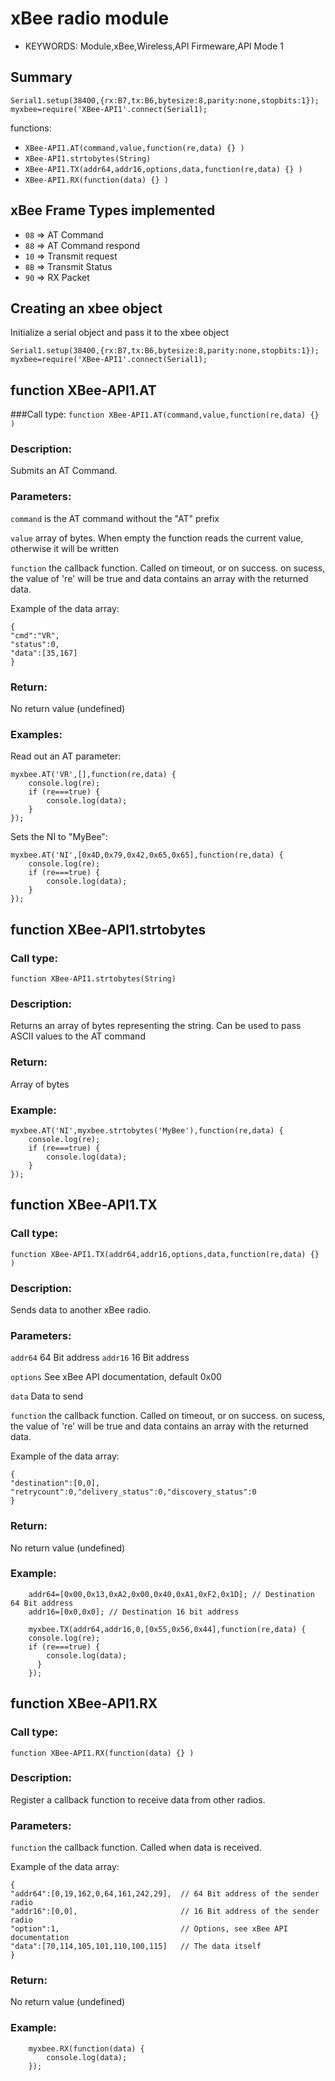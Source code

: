 <!--- Copyright (c) 2014 Sacha Gloor. See the file LICENSE for copying permission. -->
xBee radio module
===============

* KEYWORDS: Module,xBee,Wireless,API Firmeware,API Mode 1

Summary
-------

```
Serial1.setup(38400,{rx:B7,tx:B6,bytesize:8,parity:none,stopbits:1});
myxbee=require('XBee-API1'.connect(Serial1);
```

functions:

*  `XBee-API1.AT(command,value,function(re,data) {} )`
*  `XBee-API1.strtobytes(String)`
*  `XBee-API1.TX(addr64,addr16,options,data,function(re,data) {} )`
*  `XBee-API1.RX(function(data) {} )`


xBee Frame Types implemented
----------------------------

* `08` => AT Command
* `88` => AT Command respond
* `10` => Transmit request
* `8B` => Transmit Status
* `90` => RX Packet

Creating an xbee object
-----------------------

Initialize a serial object and pass it to the xbee object

```
Serial1.setup(38400,{rx:B7,tx:B6,bytesize:8,parity:none,stopbits:1});
myxbee=require('XBee-API1'.connect(Serial1);
```



function XBee-API1.AT
---------------------

###Call type:
`function XBee-API1.AT(command,value,function(re,data) {} )`
    
### Description:
    
Submits an AT Command. 
    
### Parameters:

`command` is the AT command without the "AT" prefix

`value` array of bytes. When empty the function reads the current value, otherwise it will be written

`function` the callback function. Called on timeout, or on success.
on sucess, the value of 're' will be true and data contains an array with the returned data.

Example of the data array:

```
{
"cmd":"VR",
"status":0,
"data":[35,167]
}
```
        
### Return: 

No return value (undefined)
    
### Examples:
  
Read out an AT parameter:

```
myxbee.AT('VR',[],function(re,data) {
    console.log(re);
    if (re===true) {
        console.log(data);
    }
});
```

Sets the NI to "MyBee":

```
myxbee.AT('NI',[0x4D,0x79,0x42,0x65,0x65],function(re,data) {
    console.log(re);
    if (re===true) {
        console.log(data);
    }
});
```

function XBee-API1.strtobytes
--------------------------

### Call type:
`function XBee-API1.strtobytes(String)`
    
### Description:
    
Returns an array of bytes representing the string. Can be used to
pass ASCII values to the AT command
    
### Return: 

Array of bytes

### Example:

```
myxbee.AT('NI',myxbee.strtobytes('MyBee'),function(re,data) {
    console.log(re);
    if (re===true) {
        console.log(data);
    }
});
```

function XBee-API1.TX
---------------------

### Call type:
`function XBee-API1.TX(addr64,addr16,options,data,function(re,data) {} )`
    
### Description:
    
Sends data to another xBee radio. 
    
### Parameters:

`addr64` 64 Bit address
`addr16` 16 Bit address

`options` See xBee API documentation, default 0x00

`data` Data to send

`function` the callback function. Called on timeout, or on success.
on sucess, the value of 're' will be true and data contains an array with the returned data.

Example of the data array:

```
{
"destination":[0,0],
"retrycount":0,"delivery_status":0,"discovery_status":0
}
```
        
### Return: 

No return value (undefined)
    
### Example:
```
    addr64=[0x00,0x13,0xA2,0x00,0x40,0xA1,0xF2,0x1D]; // Destination 64 Bit address
    addr16=[0x0,0x0]; // Destination 16 bit address

    myxbee.TX(addr64,addr16,0,[0x55,0x56,0x44],function(re,data) {
    console.log(re);
    if (re===true) {
        console.log(data);
      }
    });
```

function XBee-API1.RX
---------------------

### Call type:
`function XBee-API1.RX(function(data) {} )`
    
### Description:
    
Register a callback function to receive data from other radios. 
    
### Parameters:
    
`function` the callback function. Called when data is received.

Example of the data array:
```
{
"addr64":[0,19,162,0,64,161,242,29],  // 64 Bit address of the sender radio
"addr16":[0,0],                       // 16 Bit address of the sender radio
"option":1,                           // Options, see xBee API documentation
"data":[70,114,105,101,110,100,115]   // The data itself
}
```
        
### Return: 

No return value (undefined)
    
### Example:

```
    myxbee.RX(function(data) {
        console.log(data);
    });
```
